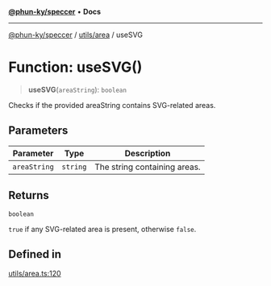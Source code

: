 [**@phun-ky/speccer**](../../../README.md) • **Docs**

***

[@phun-ky/speccer](../../../README.md) / [utils/area](../README.md) / useSVG

# Function: useSVG()

> **useSVG**(`areaString`): `boolean`

Checks if the provided areaString contains SVG-related areas.

## Parameters

| Parameter | Type | Description |
| ------ | ------ | ------ |
| `areaString` | `string` | The string containing areas. |

## Returns

`boolean`

`true` if any SVG-related area is present, otherwise `false`.

## Defined in

[utils/area.ts:120](https://github.com/phun-ky/speccer/blob/main/src/utils/area.ts#L120)
